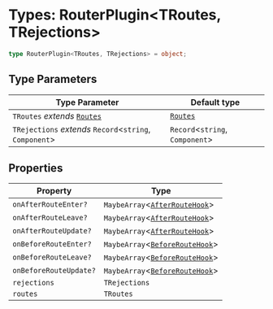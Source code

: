# Types: RouterPlugin\<TRoutes, TRejections\>

```ts
type RouterPlugin<TRoutes, TRejections> = object;
```

## Type Parameters

| Type Parameter | Default type |
| ------ | ------ |
| `TRoutes` *extends* [`Routes`](Routes.md) | [`Routes`](Routes.md) |
| `TRejections` *extends* `Record`\<`string`, `Component`\> | `Record`\<`string`, `Component`\> |

## Properties

| Property | Type |
| ------ | ------ |
| <a id="onafterrouteenter"></a> `onAfterRouteEnter?` | `MaybeArray`\<[`AfterRouteHook`](AfterRouteHook.md)\> |
| <a id="onafterrouteleave"></a> `onAfterRouteLeave?` | `MaybeArray`\<[`AfterRouteHook`](AfterRouteHook.md)\> |
| <a id="onafterrouteupdate"></a> `onAfterRouteUpdate?` | `MaybeArray`\<[`AfterRouteHook`](AfterRouteHook.md)\> |
| <a id="onbeforerouteenter"></a> `onBeforeRouteEnter?` | `MaybeArray`\<[`BeforeRouteHook`](BeforeRouteHook.md)\> |
| <a id="onbeforerouteleave"></a> `onBeforeRouteLeave?` | `MaybeArray`\<[`BeforeRouteHook`](BeforeRouteHook.md)\> |
| <a id="onbeforerouteupdate"></a> `onBeforeRouteUpdate?` | `MaybeArray`\<[`BeforeRouteHook`](BeforeRouteHook.md)\> |
| <a id="rejections"></a> `rejections` | `TRejections` |
| <a id="routes"></a> `routes` | `TRoutes` |
